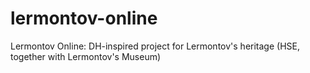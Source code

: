 # lermontov-online
Lermontov Online: DH-inspired project for Lermontov's heritage (HSE, together with Lermontov's Museum)
